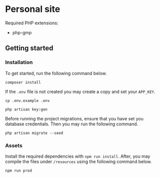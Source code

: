 # Personal site

Required PHP extensions:

- php-gmp

## Getting started

### Installation

To get started, run the following command below.

```
composer install
```

If the `.env` file is not created you may create a copy and set your `APP_KEY`.

```
cp .env.example .env
```

```
php artisan key:gen
```

Before running the project migrations, ensure that you have set you database credentials. Then you may run the following command.

```
php artisan migrate --seed
```

### Assets

Install the required dependencies with `npm run install`. After, you may compile the files under `/resources` using the following command below.

```
npm run prod
```